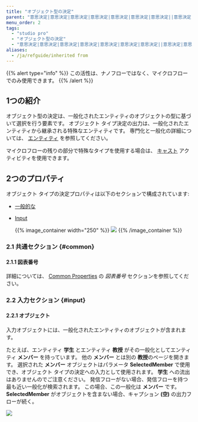 ```yaml
---
title: "オブジェクト型の決定"
parent: "意思決定|意思決定|意思決定|意思決定|意思決定|意思決定|意思決定||意思決定|意思決定|"
menu_order: 2
tags:
  - "studio pro"
  - "オブジェクト型の決定"
  - "意思決定|意思決定|意思決定|意思決定|意思決定|意思決定|意思決定||意思決定|意思決定|"
aliases:
  - /ja/refguide/inherited from
---
```


{{% alert type="info" %}}
この活性は、ナノフローではなく、マイクロフローでのみ使用できます。
{{% /alert %}}

## 1つの紹介

オブジェクト型の決定は、一般化されたエンティティのオブジェクトの型に基づいて選択を行う要素です。 オブジェクト タイプ決定の出力は、一般化されたエンティティから継承される特殊なエンティティです。 専門化と一般化の詳細については、 [エンティティ](entities) を参照してください。

マイクロフローの残りの部分で特殊なタイプを使用する場合は、 [キャスト](cast-object) アクティビティを使用できます。

## 2つのプロパティ

オブジェクト タイプの決定プロパティは以下のセクションで構成されています:

* [一般的な](#common)

* [Input](#input)

    {{% image_container width="250" %}}
![](attachments/decisions/object-type-decision-properties.png)
{{% /image_container %}}

### 2.1 共通セクション {#common}

#### 2.1.1 図表番号

詳細については、 [Common Properties](microflow-element-common-properties#caption) の *図表番号* セクションを参照してください。

### 2.2 入力セクション {#input}

#### 2.2.1 オブジェクト

入力オブジェクトには、一般化されたエンティティのオブジェクトが含まれます。

たとえば、エンティティ **学生** とエンティティ **教授** がその一般化としてエンティティ **メンバー** を持っています。 他の **メンバー** とは別の **教授**のページを開きます。 選択された **メンバー** オブジェクトはパラメータ **SelectedMember** で使用でき、オブジェクト タイプの決定への入力として使用されます。 **学生** への流出はありませんのでご注意ください。 発信フローがない場合、発信フローを持つ最も近い一般化が検索されます。 この場合、この一般化は **メンバー** です。 **SelectedMember** がオブジェクトを含まない場合、キャプション **(空)** の出力フローが続く。

![](attachments/decisions/object-type-decision.png)



